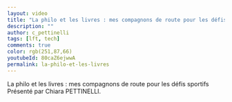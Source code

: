 ```yaml
---
layout: video
title: "La philo et les livres : mes compagnons de route pour les défis sportifs #LFT 27/01/23"
description: ""
author: c_pettinelli
tags: [lft, tech]
comments: true
color: rgb(251,87,66)
youtubeId: 80caZ6ejwwA
permalink: la-philo-et-les-livres
---
```


La philo et les livres : mes compagnons de route pour les défis sportifs
Présenté par Chiara PETTINELLI.

